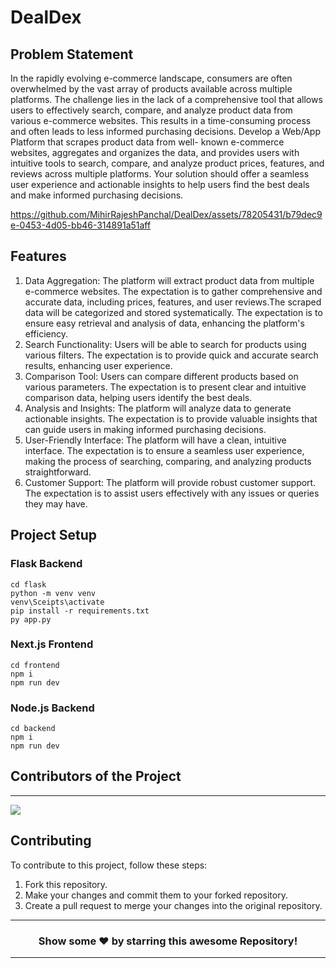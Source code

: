# DealDex

## Problem Statement
In the rapidly evolving e-commerce landscape, consumers are often overwhelmed by the vast array of products available across multiple platforms. The challenge lies in the lack of a comprehensive tool that allows users to effectively search, compare, and analyze product data from various e-commerce websites. This results in a time-consuming process and often leads to less informed purchasing decisions.
Develop a Web/App Platform that scrapes product data from well- known e-commerce websites, aggregates and organizes the data, and provides users with intuitive tools to search, compare, and analyze product prices, features, and reviews across multiple platforms. Your solution should offer a seamless user experience and actionable insights to help users find the best deals and make informed purchasing decisions.


https://github.com/MihirRajeshPanchal/DealDex/assets/78205431/b79dec9e-0453-4d05-bb46-314891a51aff



## Features
1. Data Aggregation: The platform will extract product data from multiple e-commerce websites. The expectation is to gather comprehensive and accurate data, including prices, features, and user reviews.The scraped data will be categorized and stored systematically. The expectation is to ensure easy retrieval and analysis of data, enhancing the platform's efficiency.
2. Search Functionality: Users will be able to search for products using various filters. The expectation is to provide quick and accurate search results, enhancing user experience.
3. Comparison Tool: Users can compare different products based on various parameters. The expectation is to present clear and intuitive comparison data, helping users identify the best deals.
4. Analysis and Insights: The platform will analyze data to generate actionable insights. The expectation is to provide valuable insights that can guide users in making informed purchasing decisions.
5. User-Friendly Interface: The platform will have a clean, intuitive interface. The expectation is to ensure a seamless user experience, making the process of searching, comparing, and analyzing products straightforward.
6. Customer Support: The platform will provide robust customer support. The expectation is to assist users effectively with any issues or queries they may have.

## Project Setup

### Flask Backend

```
cd flask
python -m venv venv
venv\Sceipts\activate
pip install -r requirements.txt
py app.py
```

### Next.js Frontend
```
cd frontend
npm i
npm run dev
```

### Node.js Backend
```
cd backend
npm i
npm run dev
```

## Contributors of the Project
<hr>
<p align="start">
<a  href="https://github.com/MihirRajeshPanchal/DealDex/graphs/contributors">
  <img src="https://contrib.rocks/image?repo=MihirRajeshPanchal/DealDex"/>
</a>
</p>

## Contributing
To contribute to this project, follow these steps:

1. Fork this repository.
2. Make your changes and commit them to your forked repository.
3. Create a pull request to merge your changes into the original repository.

<hr>

<div align="center">

### Show some ❤️ by starring this awesome Repository!

</div>

<!-- ------------------------------------------------------------------------------------------------------------------------------------------------------------------ -->
<!-- ------------------------------------------------------------------------------------------------------------------------------------------------------------------ -->
<hr>
